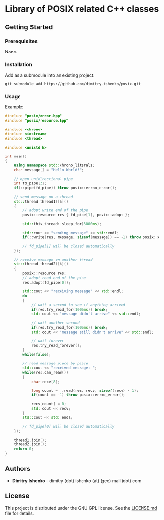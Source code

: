 # Library of POSIX related C++ classes

## Getting Started

### Prerequisites

None.

### Installation

Add as a submodule into an existing project:
```
git submodule add https://github.com/dimitry-ishenko/posix.git
```

### Usage

Example:
```cpp
#include "posix/error.hpp"
#include "posix/resource.hpp"

#include <chrono>
#include <iostream>
#include <thread>

#include <unistd.h>

int main()
{
    using namespace std::chrono_literals;
    char message[] = "Hello World!";

    // open unidirectional pipe
    int fd_pipe[2];
    if(::pipe(fd_pipe)) throw posix::errno_error();

    // send message on a thread
    std::thread thread1([&]()
    {
        // adopt write end of the pipe
        posix::resource res { fd_pipe[1], posix::adopt };

        std::this_thread::sleep_for(3000ms);

        std::cout << "sending message" << std::endl;
        if(::write(res, message, sizeof(message)) == -1) throw posix::errno_error();

        // fd_pipe[1] will be closed automatically
    });

    // receive message on another thread
    std::thread thread2([&]()
    {
        posix::resource res;
        // adopt read end of the pipe
        res.adopt(fd_pipe[0]);

        std::cout << "receiving message" << std::endl;
        do
        {
            // wait a second to see if anything arrived
            if(res.try_read_for(1000ms)) break;
            std::cout << "message didn't arrive" << std::endl;

            // wait another second
            if(res.try_read_for(1000ms)) break;
            std::cout << "message still didn't arrive" << std::endl;

            // wait forever
            res.try_read_forever();
        }
        while(false);

        // read message piece by piece
        std::cout << "received message: ";
        while(res.can_read())
        {
            char recv[8];

            long count = ::read(res, recv, sizeof(recv) - 1);
            if(count == -1) throw posix::errno_error();

            recv[count] = 0;
            std::cout << recv;
        }
        std::cout << std::endl;

        // fd_pipe[0] will be closed automatically
    });

    thread1.join();
    thread2.join();
    return 0;
}
```

## Authors

* **Dimitry Ishenko** - dimitry (dot) ishenko (at) (gee) mail (dot) com

## License

This project is distributed under the GNU GPL license. See the
[LICENSE.md](LICENSE.md) file for details.

